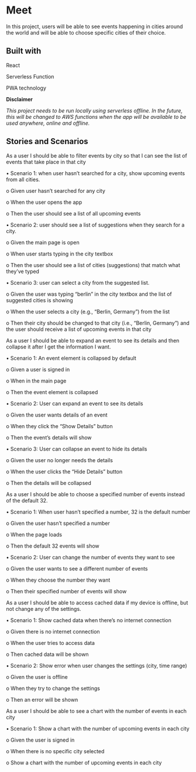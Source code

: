 
# Meet
In this project, users will be able to see events happening in cities around the world and will be able to choose specific cities of their choice.

## Built with
React

Serverless Function

PWA technology

**Disclaimer**

*This project needs to be run locally using serverless offline. In the future, this will be changed to AWS functions when the app will be available to be used anywhere, online and offline.*

## Stories and Scenarios
As a user I should be able to filter events by city so that I can see the list of events that take place in that city

•	Scenario 1: when user hasn’t searched for a city, show upcoming events from all cities.

o	Given user hasn’t searched for any city

o	When the user opens the app

o	Then the user should see a list of all upcoming events

•	Scenario 2: user should see a list of suggestions when they search for a city.

o	Given the main page is open

o	When user starts typing in the city textbox

o	Then the user should see a list of cities (suggestions) that match what they’ve typed

•	Scenario 3: user can select a city from the suggested list.

o	Given the user was typing “berlin” in the city textbox and the list of suggested cities is showing

o	When the user selects a city (e.g., “Berlin, Germany”) from the list

o	Then their city should be changed to that city (i.e., “Berlin, Germany”) and the user should receive a list of upcoming events in that city


As a user I should be able to expand an event to see its details and then collapse it after I get the information I want.

• Scenario 1: An event element is collapsed by default

o Given a user is signed in

o When in the main page

o Then the event element is collapsed

• Scenario 2: User can expand an event to see its details

o Given the user wants details of an event

o When they click the “Show Details” button

o Then the event’s details will show

• Scenario 3: User can collapse an event to hide its details

o Given the user no longer needs the details

o When the user clicks the “Hide Details” button

o Then the details will be collapsed


As a user I should be able to choose a specified number of events instead of the default 32.

• Scenario 1: When user hasn’t specified a number, 32 is the default number

o Given the user hasn’t specified a number

o When the page loads

o Then the default 32 events will show

• Scenario 2: User can change the number of events they want to see

o Given the user wants to see a different number of events

o When they choose the number they want

o Then their specified number of events will show


As a user I should be able to access cached data if my device is offline, but not change any of the settings.

• Scenario 1: Show cached data when there’s no internet connection

o Given there is no internet connection

o When the user tries to access data

o Then cached data will be shown

• Scenario 2: Show error when user changes the settings (city, time range)

o Given the user is offline

o When they try to change the settings

o Then an error will be shown


As a user I should be able to see a chart with the number of events in each city

• Scenario 1: Show a chart with the number of upcoming events in each city

o Given the user is signed in

o When there is no specific city selected

o Show a chart with the number of upcoming events in each city


